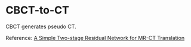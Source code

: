 # CBCT-to-CT
CBCT generates pseudo CT.

Reference: [A Simple Two-stage Residual Network for MR-CT Translation](https://github.com/ZhangZhiHao233/MR-to-CT)